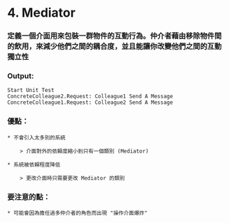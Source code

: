 # 4. Mediator

### 定義一個介面用來包裝一群物件的互動行為。仲介者藉由移除物件間的飲用，來減少他們之間的耦合度，並且能讓你改變他們之間的互動獨立性

### Output:

    Start Unit Test
    ConcreteColleague2.Request: Colleague1 Send A Message
    ConcreteColleague1.Request: Colleague2 Send A Message

### 優點：

    * 不會引入太多別的系統

        > 介面對外的依賴度縮小到只有一個類別 (Mediator)

    * 系統被依賴程度降低

        > 更改介面時只需要更改 Mediator 的類別

### 要注意的點：

    * 可能會因為擔任過多仲介者的角色而出現 "操作介面爆炸"

